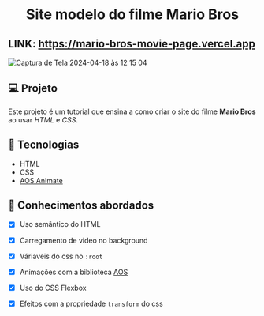 <h1 align="center">
  Site modelo do filme Mario Bros
</h1>

  ## LINK: https://mario-bros-movie-page.vercel.app

![Captura de Tela 2024-04-18 às 12 15 04](https://github.com/DanieleDiniz09/mario-bros-movie-page/assets/148472866/e266b99e-dbdb-4c58-b9c3-a4b73bd47fe5)


## 💻 Projeto

Este projeto é um tutorial que ensina a como criar o site do filme **Mario Bros** ao usar _HTML_ e _CSS_.

## 🚀 Tecnologias

- HTML
- CSS
- [AOS Animate](https://michalsnik.github.io/aos/)

## 📔 Conhecimentos abordados

- [x] Uso semântico do HTML
- [x] Carregamento de video no background
- [x] Váriaveis do css no `:root`
- [x] Animações com a biblioteca [AOS](https://michalsnik.github.io/aos/)
- [x] Uso do CSS Flexbox
- [x] Efeitos com a propriedade `transform` do css



